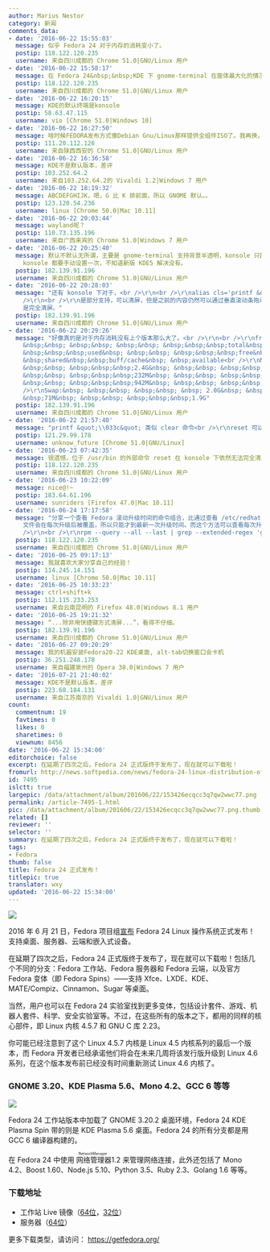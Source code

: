 ```yaml
---
author: Marius Nestor
category: 新闻
comments_data:
- date: '2016-06-22 15:55:03'
  message: 似乎 Fedora 24 对于内存的消耗变小了。
  postip: 118.122.120.235
  username: 来自四川成都的 Chrome 51.0|GNU/Linux 用户
- date: '2016-06-22 15:58:17'
  message: 在 Fedora 24&nbsp;&nbsp;KDE 下 gnome-terminal 在窗体最大化的情况下，终于可以撑满整个桌面空间，边缘不会有缝隙了。
  postip: 118.122.120.235
  username: 来自四川成都的 Chrome 51.0|GNU/Linux 用户
- date: '2016-06-22 16:20:15'
  message: KDE的默认终端是konsole
  postip: 58.63.47.115
  username: vio [Chrome 51.0|Windows 10]
- date: '2016-06-22 16:27:50'
  message: 啥时候FEDORA发布方式像Debian Gnu/Linux那样提供全组件ISO了。我再换，个人还是继续强调本地化系统功能的重要作用。
  postip: 111.20.112.126
  username: 来自陕西西安的 Chrome 51.0|GNU/Linux 用户
- date: '2016-06-22 16:36:58'
  message: KDE不是默认版本，差评
  postip: 103.252.64.2
  username: 来自103.252.64.2的 Vivaldi 1.2|Windows 7 用户
- date: '2016-06-22 18:19:32'
  message: ABCDEFGHIJK，嗯，G 比 K 排前面，所以 GNOME 默认。。
  postip: 123.120.54.236
  username: linux [Chrome 50.0|Mac 10.11]
- date: '2016-06-22 20:03:44'
  message: wayland呢？
  postip: 110.73.135.196
  username: 来自广西来宾的 Chrome 51.0|Windows 7 用户
- date: '2016-06-22 20:25:40'
  message: 默认不默认无所谓，主要是 gnome-terminal 支持背景半透明，konsole 只能用窗体全局来实现，结果就是连程序标题栏也半透明了，而且最重要的是，这个设置不能自动应用，每次启动新的
    konsole 都要手动设置一次，不知道新版 KDE5 解决没有。
  postip: 182.139.91.196
  username: 来自四川成都的 Chrome 51.0|GNU/Linux 用户
- date: '2016-06-22 20:28:03'
  message: "还有 konsole 下对于，<br />\r\n<br />\r\nalias cls='printf &quot;\\033c&quot;'<br
    />\r\n<br />\r\n是部分支持，可以清屏，但是之前的内容仍然可以通过垂直滚动条拖动看到，除非用快捷键方式清屏，而 gnome-terminal
    是完全清屏。"
  postip: 182.139.91.196
  username: 来自四川成都的 Chrome 51.0|GNU/Linux 用户
- date: '2016-06-22 20:29:26'
  message: "好像真的是对于内存消耗没有上个版本那么大了。<br />\r\n<br />\r\nfree --human<br />\r\n&nbsp;
    &nbsp;&nbsp; &nbsp;&nbsp; &nbsp;&nbsp; &nbsp;&nbsp;&nbsp;total&nbsp; &nbsp;&nbsp;
    &nbsp;&nbsp;&nbsp;used&nbsp; &nbsp;&nbsp; &nbsp;&nbsp;&nbsp;free&nbsp; &nbsp;&nbsp;
    &nbsp;shared&nbsp;&nbsp;buff/cache&nbsp; &nbsp;available<br />\r\nMem:&nbsp; &nbsp;&nbsp;
    &nbsp;&nbsp; &nbsp;&nbsp;&nbsp;2.4G&nbsp; &nbsp;&nbsp; &nbsp;&nbsp;&nbsp;1.3G&nbsp;
    &nbsp;&nbsp; &nbsp;&nbsp;&nbsp;232M&nbsp; &nbsp;&nbsp; &nbsp;&nbsp; &nbsp;80M&nbsp;
    &nbsp;&nbsp; &nbsp;&nbsp;&nbsp;942M&nbsp; &nbsp;&nbsp; &nbsp;&nbsp;&nbsp;835M<br
    />\r\nSwap:&nbsp; &nbsp;&nbsp; &nbsp;&nbsp; &nbsp; 2.0G&nbsp; &nbsp;&nbsp; &nbsp;&nbsp;
    &nbsp;71M&nbsp; &nbsp;&nbsp; &nbsp;&nbsp;&nbsp;1.9G"
  postip: 182.139.91.196
  username: 来自四川成都的 Chrome 51.0|GNU/Linux 用户
- date: '2016-06-22 21:57:40'
  message: "printf &quot;\\033c&quot; 类似 clear 命令<br />\r\nreset 可以完全清屏"
  postip: 121.29.99.178
  username: unknow_future [Chrome 51.0|GNU/Linux]
- date: '2016-06-23 07:42:35'
  message: 很遗憾，位于 /usr/bin 的外部命令 reset 在 konsole 下依然无法完全清屏，其效果直观看来与 clear 并无区别，至少从能用垂直滚动条滚动查看之前的显示内容看，是一致的。
  postip: 118.122.120.235
  username: 来自四川成都的 Chrome 51.0|GNU/Linux 用户
- date: '2016-06-23 10:22:09'
  message: nice@!~
  postip: 183.64.61.196
  username: sunriders [Firefox 47.0|Mac 10.11]
- date: '2016-06-24 17:17:58'
  message: "分享一个查看 Fedora 滚动升级时间的命令组合，比通过查看 /etc/redhat-release 要强。因为 redhat-release
    文件会在每次升级后被覆盖，所以只能才到最新一次升级时间。而这个方法可以查看每次升级的时间，不足的地方就是不能标明每次升级的版本是什么，需要自己手动比对版本。<br
    />\r\n<br />\r\nrpm --query --all --last | grep --extended-regex 'gpg-pubkey-[0-9a-f]{8}-[0-9a-f]{8}'"
  postip: 118.122.120.235
  username: 来自四川成都的 Chrome 51.0|GNU/Linux 用户
- date: '2016-06-25 09:17:13'
  message: 我就喜欢大家分享自己的经验！
  postip: 114.245.14.151
  username: linux [Chrome 50.0|Mac 10.11]
- date: '2016-06-25 10:33:23'
  message: ctrl+shift+k
  postip: 112.115.233.253
  username: 来自云南昆明的 Firefox 48.0|Windows 8.1 用户
- date: '2016-06-25 19:21:32'
  message: “...除非用快捷键方式清屏...”，看得不仔细。
  postip: 182.139.91.196
  username: 来自四川成都的 Chrome 51.0|GNU/Linux 用户
- date: '2016-06-27 09:20:29'
  message: 我的机器安装Fedora20-22 KDE桌面, alt-tab切换窗口会卡机
  postip: 36.251.248.178
  username: 来自福建泉州的 Opera 38.0|Windows 7 用户
- date: '2016-07-21 21:40:02'
  message: KDE不是默认版本，差评
  postip: 223.68.184.131
  username: 来自江苏南京的 Vivaldi 1.0|GNU/Linux 用户
count:
  commentnum: 19
  favtimes: 0
  likes: 0
  sharetimes: 0
  viewnum: 8456
date: '2016-06-22 15:34:00'
editorchoice: false
excerpt: 在延期了四次之后，Fedora 24 正式版终于发布了，现在就可以下载啦！
fromurl: http://news.softpedia.com/news/fedora-24-linux-distribution-officially-released-available-for-download-now-505485.shtml
id: 7495
islctt: true
largepic: /data/attachment/album/201606/22/153426ecqcc3q7qw2wwc77.png
permalink: /article-7495-1.html
pic: /data/attachment/album/201606/22/153426ecqcc3q7qw2wwc77.png.thumb.jpg
related: []
reviewer: ''
selector: ''
summary: 在延期了四次之后，Fedora 24 正式版终于发布了，现在就可以下载啦！
tags:
- Fedora
thumb: false
title: Fedora 24 正式发布！
titlepic: true
translator: wxy
updated: '2016-06-22 15:34:00'
---
```


![](/data/attachment/album/201606/22/153426ecqcc3q7qw2wwc77.png)


2016 年 6 月 21 日，Fedora 项目组[宣布](https://fedoramagazine.org/fedora-24-released/) Fedora 24 Linux 操作系统正式发布！支持桌面、服务器、云端和嵌入式设备。


在延期了四次之后，Fedora 24 正式版终于发布了，现在就可以下载啦！包括几个不同的分支：Fedora 工作站、Fedora 服务器和 Fedora 云端，以及官方 Fedora 变体（即 Fedora Spins）——支持 Xfce、LXDE、KDE、MATE/Compiz、Cinnamon、Sugar 等桌面。


当然，用户也可以在 Fedora 24 实验室找到更多变体，包括设计套件、游戏、机器人套件、科学、安全实验室等。不过，在这些所有的版本之下，都用的同样的核心部件，即 Linux 内核 4.5.7 和 GNU C 库 2.23。


你可能已经注意到了这个 Linux 4.5.7 内核是 Linux 4.5 内核系列的最后一个版本，而 Fedora 开发者已经承诺他们将会在未来几周将该发行版升级到 Linux 4.6 系列，在这个版本发布前已经没有时间重新测试 Linux 4.6 内核了。


### GNOME 3.20、KDE Plasma 5.6、Mono 4.2、GCC 6 等等


![](/data/attachment/album/201606/22/153428vjt1cqne5ggyamz1.jpg)


Fedora 24 工作站版本中加载了 GNOME 3.20.2 桌面环境，Fedora 24 KDE Plasma Spin 带的则是 KDE Plasma 5.6 桌面。Fedora 24 的所有分支都是用 GCC 6 编译器构建的。 


在 Fedora 24 中使用<ruby> 网络管理器 <rp>  （ </rp> <rt>  NetworkManager </rt> <rp>  ） </rp></ruby> 1.2 来管理网络连接，此外还包括了 Mono 4.2、Boost 1.60、Node.js 5.10、Python 3.5、Ruby 2.3、Golang 1.6 等等。


### 下载地址


* 工作站 Live 镜像（[64位](https://download.fedoraproject.org/pub/fedora/linux/releases/24/Workstation/x86_64/iso/Fedora-Workstation-Live-x86_64-24-1.2.iso)，[32位](https://download.fedoraproject.org/pub/fedora/linux/releases/24/Workstation/i386/iso/Fedora-Workstation-Live-i386-24-1.2.iso)）
* 服务器（[64位](https://download.fedoraproject.org/pub/fedora/linux/releases/24/Server/x86_64/iso/Fedora-Server-dvd-x86_64-24-1.2.iso)）


更多下载类型，请访问： <https://getfedora.org/>